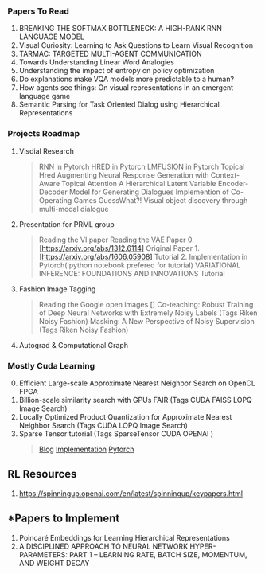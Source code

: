 ### Papers To Read

1. BREAKING THE SOFTMAX BOTTLENECK: A HIGH-RANK RNN LANGUAGE MODEL
2. Visual Curiosity: Learning to Ask Questions to Learn Visual Recognition
3. TARMAC: TARGETED MULTI-AGENT COMMUNICATION
4. Towards Understanding Linear Word Analogies
5. Understanding the impact of entropy on policy optimization
6. Do explanations make VQA models more predictable to a human?
7. How agents see things: On visual representations in an emergent language game
8. Semantic Parsing for Task Oriented Dialog using Hierarchical Representations


### Projects Roadmap

1. Visdial Research 
	> RNN in Pytorch
	> HRED in Pytorch
	> LMFUSION in Pytorch
	> Topical Hred Augmenting Neural Response Generation with Context-Aware Topical Attention
	> A Hierarchical Latent Variable Encoder-Decoder Model for Generating Dialogues
	> Implemention of Co-Operating Games
	> GuessWhat?! Visual object discovery through multi-modal dialogue


2. Presentation for PRML group
	> Reading the VI paper
	> Reading the VAE Paper 
		0. [https://arxiv.org/abs/1312.6114] Original Paper
		1. [https://arxiv.org/abs/1606.05908] Tutorial
		2. Implementation in Pytorch(Ipython notebook prefered for tutorial)
	> VARIATIONAL INFERENCE: FOUNDATIONS AND INNOVATIONS Tutorial

3. Fashion Image Tagging 
	> Reading the Google open images []
	> Co-teaching: Robust Training of Deep Neural Networks with Extremely Noisy Labels (Tags Riken Noisy Fashion)
	> Masking: A New Perspective of Noisy Supervision (Tags Riken Noisy Fashion)
	>

4. Autograd & Computational Graph 



### Mostly Cuda  Learning

0. Efficient Large-scale Approximate Nearest Neighbor Search on OpenCL FPGA
1. Billion-scale similarity search with GPUs FAIR (Tags CUDA FAISS LOPQ Image Search)
2. Locally Optimized Product Quantization for Approximate Nearest Neighbor Search (Tags CUDA LOPQ Image Search)
3. Sparse Tensor tutorial (Tags SparseTensor CUDA OPENAI )
	> [Blog](https://blog.openai.com/block-sparse-gpu-kernels/)
	> [Implementation](https://github.com/openai/blocksparse)
	> [Pytorch](https://github.com/pytorch/pytorch/issues/9674)



## RL Resources

1. https://spinningup.openai.com/en/latest/spinningup/keypapers.html


## *Papers to Implement

1. Poincaré Embeddings for Learning Hierarchical Representations
2. A DISCIPLINED APPROACH TO NEURAL NETWORK HYPER-PARAMETERS: PART 1 – LEARNING RATE, BATCH SIZE, MOMENTUM, AND WEIGHT DECAY
